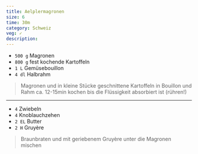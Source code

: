 ```yaml
---
title: Aelplermagronen
size: 6
time: 30m
category: Schweiz
veg: ✓
description: 
---
```



- `500 g` Magronen
- `800 g` fest kochende Kartoffeln
- `1 L` Gemüsebouillon
- `4 dl` Halbrahm

> Magronen und in kleine Stücke geschnittene Kartoffeln in Bouillon und Rahm ca. 12-15min kochen bis die Flüssigkeit absorbiert ist (rühren!)

---

- `4` Zwiebeln
- `4` Knoblauchzehen
- `2 EL` Butter
- `2 H` Gruyère

> Braunbraten und mit geriebenem Gruyère unter die Magronen mischen
